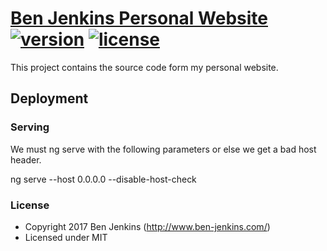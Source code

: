 # [Ben Jenkins Personal Website](http://www.ben-jenkins.com/) [![version][version-badge]][CHANGELOG] [![license][license-badge]][LICENSE]
This project contains the source code form my personal website.

## Deployment

### Serving
We must ng serve with the following parameters or else we get a bad host header.

ng serve --host 0.0.0.0 --disable-host-check

### License

- Copyright 2017 Ben Jenkins (http://www.ben-jenkins.com/)
- Licensed under MIT

[CHANGELOG]: ./CHANGELOG.md
[LICENSE]: ./LICENSE.md
[version-badge]: https://img.shields.io/badge/version-1.0.0-blue.svg
[license-badge]: https://img.shields.io/badge/license-MIT-blue.svg
